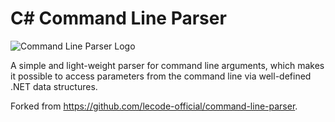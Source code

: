 # C# Command Line Parser

![Command Line Parser Logo](docs/images/Banner.png "Command Line Parser Logo")

A simple and light-weight parser for command line arguments, which makes it possible to access parameters
from the command line via well-defined .NET data structures.

Forked from https://github.com/lecode-official/command-line-parser.
